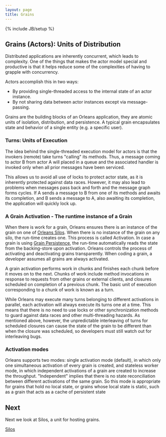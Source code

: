 ```yaml
---
layout: page
title: Grains
---
```

{% include JB/setup %}

## Grains (Actors): Units of Distribution

Distributed applications are inherently concurrent, which leads to complexity. One of the things that makes the actor model special and productive is that it helps reduce some of the complexities of having to grapple with concurrency.

Actors accomplish this in two ways:

* By providing single-threaded access to the internal state of an actor instance.
* By not sharing data between actor instances except via message-passing.

Grains are the building blocks of an Orleans application, they are atomic units of isolation, distribution, and persistence. 
A typical grain encapsulates state and behavior of a single entity (e.g. a specific user).

### Turns: Units of Execution

The idea behind the single-threaded execution model for actors is that the invokers (remote) take turns "calling" its methods. Thus, a message coming to actor B from actor A will placed in a queue and the associated handler is invoked only when all prior messages have been serviced.

This allows us to avoid all use of locks to protect actor state, as it is inherently protected against data races. However, it may also lead to problems when messages pass back and forth and the message graph forms cycles. If A sends a message to B from one of its methods and awaits its completion, and B sends a message to A, also awaiting its completion, the application will quickly lock up. 

### A Grain Activation - The runtime instance of a Grain

When there is work for a grain, Orleans ensures there is an instance of the grain on one of [Orleans Silos](Silos). When there is no instance of the grain on any silo, the run-time creates one. This process is called Activation. In case a grain is using [Grain Persistence](Orleans/Getting-Stated-With-Orleans/Grain-Persistence), the run-time automatically reads the state from the backing-store upon activation. 
Orleans controls the process of activating and deactivating grains transparently. When coding a grain, a developer assumes all grains are always activated.

A grain activation performs work in chunks and finishes each chunk before it moves on to the next. Chunks of work include method invocations in response to requests from other grains or external clients, and closures scheduled on completion of a previous chunk. The basic unit of execution corresponding to a chunk of work is known as a turn.

While Orleans may execute many turns belonging to different activations in parallel, each activation will always execute its turns one at a time. This means that there is no need to use locks or other synchronization methods to guard against data races and other multi-threading hazards. As mentioned above, however, the unpredictable interleaving of turns for scheduled closures can cause the state of the grain to be different than when the closure was scheduled, so developers must still watch out for interleaving bugs.

### Activation modes

Orleans supports two modes: single activation mode (default), in which only one simultaneous activation of every grain is created, and stateless worker mode, in which independent activations of a grain are created to increase the throughput. 
"Independent" implies that there is no state reconciliation between different activations of the same grain. 
So this mode is appropriate for grains that hold no local state, or grains whose local state is static, such as a grain that acts as a cache of persistent state

## Next
Next we look at Silos, a unit for hosting grains.

[Silos](Silos)

